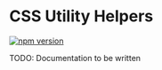# CSS Utility Helpers

[![npm version](https://img.shields.io/badge/dynamic/json?color=success&label=npm&query=version&url=https%3A%2F%2Fraw.githubusercontent.com%2Fkarapincha%2Fcss-utils%2Fmaster%2Fpackage.json)](https://www.npmjs.com/package/css-helper-utils)

TODO: Documentation to be written